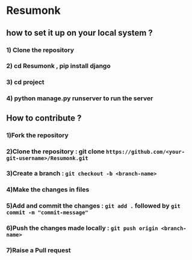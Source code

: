 # Resumonk


## how to set it up on your local system ?

### 1) Clone the repository 
### 2) cd Resumonk , pip install django
### 3) cd project 
### 4) python manage.py runserver to run the server 

## How to contribute ?

### 1)Fork the repository
### 2)Clone the repository : git clone `https://github.com/<your-git-username>/Resumonk.git`
### 3)Create a branch : `git checkout -b <branch-name>`
### 4)Make the changes in files 
### 5)Add and commit the changes : `git add .` followed by `git commit -m "commit-message"`
### 6)Push the changes made locally : `git push origin <branch-name>`
### 7)Raise a Pull request 
